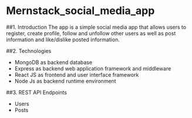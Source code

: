 # Mernstack_social_media_app

##1. Introduction
The app is a simple social media app that allows users to register, create profile, follow and unfollow other users as well as post information and like/dislike posted information.

##2. Technologies
* MongoDB as backend database 
* Express as backend web application framework and middleware 
* React  JS as frontend and user interface framework
* Node Js as backend runtime environment 

##3. REST API Endpoints
* Users
* Posts
